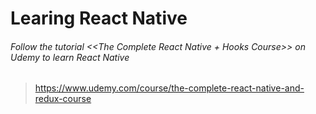 # Learing React Native
###### Follow the tutorial <<The Complete React Native + Hooks Course>> on Udemy to learn React Native
> https://www.udemy.com/course/the-complete-react-native-and-redux-course
